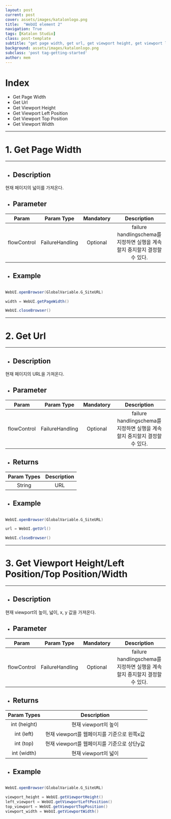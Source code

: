 ```yaml
---
layout: post
current: post
cover: assets/images/katalonlogo.png 
title:  "WebUI element 2"
navigation: True
tags: [Katalon Studio]
class: post-template
subtitle: "get page width, get url, get viewport height, get viewport left position, get viewport top position, get viewport width"
background: assets/images/katalonlogo.png 
subclass: 'post tag-getting-started'
author: mem
---
```


# Index

* Get Page Width
* Get Url
* Get Viewport Height
* Get Viewport Left Position
* Get Viewport Top Position
* Get Viewport Width

***


# 1. Get Page Width
-----

* ## Description
현재 페이지의 넓이를 가져온다.

* ## Parameter

| Param       | Param Type      | Mandatory | Description    |
|:-----------:|:---------------:|:---------:|:--------------:|
| flowControl | FailureHandling | Optional  | failure handlingschema를 지정하면 실행을 계속할지 중지할지 결정할 수 있다.   |


* ## Example

```groovy

WebUI.openBrowser(GlobalVariable.G_SiteURL)

width = WebUI.getPageWidth()

WebUI.closeBrowser()

```

***

# 2. Get Url
-----

* ## Description
현재 페이지의 URL을 가져온다.

* ## Parameter

| Param       | Param Type      | Mandatory | Description    |
|:-----------:|:---------------:|:---------:|:--------------:|
| flowControl | FailureHandling | Optional  | failure handlingschema를 지정하면 실행을 계속할지 중지할지 결정할 수 있다.   |


* ## Returns

| Param Types | Description |
|:-----------:|:-----------:|
| String     | URL |

* ## Example

```groovy

WebUI.openBrowser(GlobalVariable.G_SiteURL)

url = WebUI.getUrl()

WebUI.closeBrowser()

```

***


# 3. Get Viewport Height/Left Position/Top Position/Width
-----

* ## Description
현재 viewport의 높이, 넓이, x, y 값을 가져온다.

* ## Parameter

| Param       | Param Type      | Mandatory | Description    |
|:-----------:|:---------------:|:---------:|:--------------:|
| flowControl | FailureHandling | Optional  | failure handlingschema를 지정하면 실행을 계속할지 중지할지 결정할 수 있다.   |


* ## Returns

| Param Types | Description |
|:-----------:|:-----------:|
| int (height)     | 현재 viewport의 높이 |
| int (left)    | 현재 viewport를 웹페이지를 기준으로 왼쪽x값 |
| int (top)    | 현재 viewport를 웹페이지를 기준으로 상단y값 |
| int (width)    | 현재 viewport의 넓이 |

* ## Example

```groovy

WebUI.openBrowser(GlobalVariable.G_SiteURL)

viewport_height = WebUI.getViewportHeight()
left_viewport = WebUI.getViewportLeftPosition()
top_viewport = WebUI.getViewportTopPosition()
viewport_width = WebUI.getViewportWidth()

```